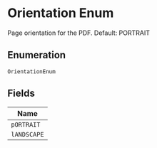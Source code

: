 
# Orientation Enum

Page orientation for the PDF. Default: PORTRAIT

## Enumeration

`OrientationEnum`

## Fields

| Name |
|  --- |
| `pORTRAIT` |
| `lANDSCAPE` |

